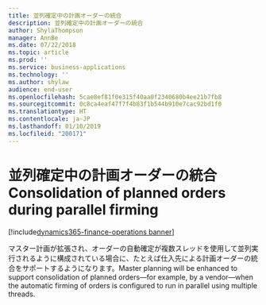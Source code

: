 ```yaml
---
title: 並列確定中の計画オーダーの統合
description: 並列確定中の計画オーダーの統合
author: ShylaThompson
manager: AnnBe
ms.date: 07/22/2018
ms.topic: article
ms.prod: ''
ms.service: business-applications
ms.technology: ''
ms.author: shylaw
audience: end-user
ms.openlocfilehash: 5cae8ef81f0e315f40aa0f2340680b4ee21b7fb8
ms.sourcegitcommit: 0c8ca4eaf47f7f4b83f1b544b910e7cac92bd1f0
ms.translationtype: HT
ms.contentlocale: ja-JP
ms.lasthandoff: 01/10/2019
ms.locfileid: "200171"
---
```

# <a name="consolidation-of-planned-orders-during-parallel-firming"></a><span data-ttu-id="4742f-103">並列確定中の計画オーダーの統合</span><span class="sxs-lookup"><span data-stu-id="4742f-103">Consolidation of planned orders during parallel firming</span></span>

[!include[dynamics365-finance-operations banner](../includes/dynamics365-finance-operations.md)]



<span data-ttu-id="4742f-104">マスター計画が拡張され、オーダーの自動確定が複数スレッドを使用して並列実行されるように構成されている場合に、たとえば仕入先による計画オーダーの統合をサポートするようになります。</span><span class="sxs-lookup"><span data-stu-id="4742f-104">Master planning will be enhanced to support consolidation of planned orders—for example, by a vendor—when the automatic firming of orders is configured to run in parallel using multiple threads.</span></span>
